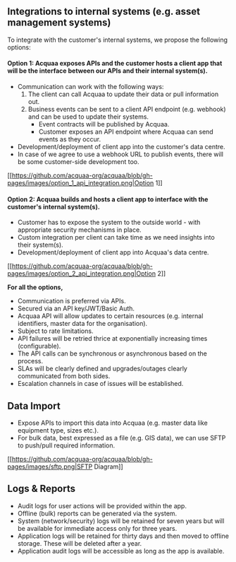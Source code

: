 ## Integrations to internal systems (e.g. asset management systems)

To integrate with the customer's internal systems, we propose the following options:

#### Option 1: Acquaa exposes APIs and the customer hosts a client app that will be the interface between our APIs and their internal system(s).

- Communication can work with the following ways:
  1. The client can call Acquaa to update their data or pull information out.
  2. Business events can be sent to a client API endpoint (e.g. webhook) and can be used to update their systems.
     * Event contracts will be published by Acquaa.
     * Customer exposes an API endpoint where Acquaa can send events as they occur.
- Development/deployment of client app into the customer's data centre.
- In case of we agree to use a webhook URL to publish events, there will be some customer-side development too.

[[https://github.com/acquaa-org/acquaa/blob/gh-pages/images/option_1_api_integration.png|Option 1]]

#### Option 2: Acquaa builds and hosts a client app to interface with the customer's internal system(s).

- Customer has to expose the system to the outside world - with appropriate security mechanisms in place.
- Custom integration per client can take time as we need insights into their system(s).
- Development/deployment of client app into Acquaa's data centre.

[[https://github.com/acquaa-org/acquaa/blob/gh-pages/images/option_2_api_integration.png|Option 2]]

**For all the options,**
- Communication is preferred via APIs.
- Secured via an API key/JWT/Basic Auth.
- Acquaa API will allow updates to certain resources (e.g. internal identifiers, master data for the organisation).
- Subject to rate limitations.
- API failures will be retried thrice at exponentially increasing times (configurable).
- The API calls can be synchronous or asynchronous based on the process.
- SLAs will be clearly defined and upgrades/outages clearly communicated from both sides.
- Escalation channels in case of issues will be established.

## Data Import
- Expose APIs to import this data into Acquaa (e.g. master data like equipment type, sizes etc.).
- For bulk data, best expressed as a file (e.g. GIS data), we can use SFTP to push/pull required information.

[[https://github.com/acquaa-org/acquaa/blob/gh-pages/images/sftp.png|SFTP Diagram]]

## Logs & Reports
- Audit logs for user actions will be provided within the app.
- Offline (bulk) reports can be generated via the system.
- System (network/security) logs will be retained for seven years but will be available for immediate access only for three years.
- Application logs will be retained for thirty days and then moved to offline storage. These will be deleted after a year.
- Application audit logs will be accessible as long as the app is available.
